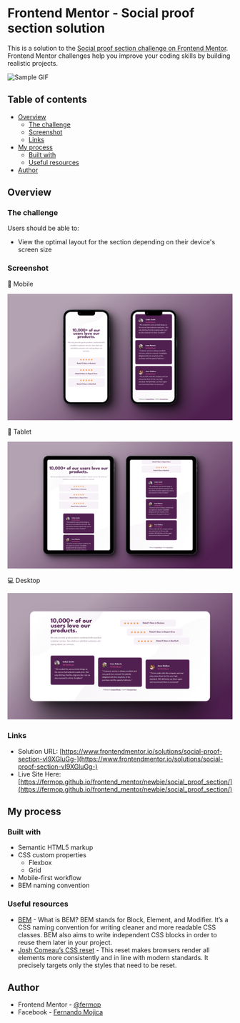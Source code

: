 # Frontend Mentor - Social proof section solution

This is a solution to the [Social proof section challenge on Frontend Mentor](https://www.frontendmentor.io/challenges/social-proof-section-6e0qTv_bA). Frontend Mentor challenges help you improve your coding skills by building realistic projects.

![Sample GIF](./assets/video/sample.gif)

## Table of contents

- [Overview](#overview)
  - [The challenge](#the-challenge)
  - [Screenshot](#screenshot)
  - [Links](#links)
- [My process](#my-process)
  - [Built with](#built-with)
  - [Useful resources](#useful-resources)
- [Author](#author)

## Overview

### The challenge

Users should be able to:

- View the optimal layout for the section depending on their device's screen size

### Screenshot

📱 Mobile

![Mobile](./assets/images/mobile.png)

📱 Tablet

![Tablet](./assets/images/tablet.png)

💻 Desktop

![Desktop](./assets/images/desktop.png)

### Links

- Solution URL: [https://www.frontendmentor.io/solutions/social-proof-section-vI9XGluGg-](https://www.frontendmentor.io/solutions/social-proof-section-vI9XGluGg-)
- Live Site Here: [https://fermop.github.io/frontend_mentor/newbie/social_proof_section/](https://fermop.github.io/frontend_mentor/newbie/social_proof_section/)

## My process

### Built with

- Semantic HTML5 markup
- CSS custom properties
  - Flexbox
  - Grid
- Mobile-first workflow
- BEM naming convention

### Useful resources

- [BEM](https://9elements.com/bem-cheat-sheet/) - What is BEM? BEM stands for Block, Element, and Modifier. It’s a CSS naming convention for writing cleaner and more readable CSS classes. BEM also aims to write independent CSS blocks in order to reuse them later in your project.
- [Josh Comeau’s CSS reset](https://www.joshwcomeau.com/css/custom-css-reset/) - This reset makes browsers render all elements more consistently and in line with modern standards. It precisely targets only the styles that need to be reset.

## Author

- Frontend Mentor - [@fermop](https://www.frontendmentor.io/profile/fermop)
- Facebook - [Fernando Mojica](https://www.facebook.com/fernando.mojica.758737/)